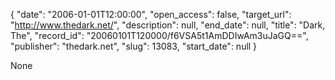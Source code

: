 {
  "date": "2006-01-01T12:00:00", 
  "open_access": false, 
  "target_url": "http://www.thedark.net/", 
  "description": null, 
  "end_date": null, 
  "title": "Dark, The", 
  "record_id": "20060101T120000/f6VSA5t1AmDDIwAm3uJaGQ==", 
  "publisher": "thedark.net", 
  "slug": 13083, 
  "start_date": null
}

None